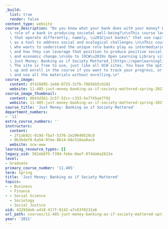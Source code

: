 ```yaml
---
_build:
  list: true
  render: false
content_type: website
course_description: "Do you know what your bank does with your money? What is the\
  \ role of a bank in producing societal well-being?\n\nThis course looks into banks\
  \ that operate differently, namely, \u201Cjust banks\" that use capital and finance\
  \ as a tool to address social and ecological challenges.\n\nThis course is for anyone\
  \ who wants to understand the unique role banks play as intermediaries in our economy\
  \ and how they can leverage that position to produce positive social, environmental,\
  \ and economic change.\n\nGo to [OCW\u2019s Open Learning Library site for _11.405x:\
  \ Just Money: Banking as if Society Mattered_](https://openlearninglibrary.mit.edu/courses/course-v1:MITx+11.405x+2T2020/about).\
  \ The site is free to use, just like all OCW sites. You have the option to sign\
  \ up and enroll in the course if you want to track your progress, or you can view\
  \ and use all the materials without enrolling.\n"
course_image:
  content: df428d95-1eb8-8725-31fb-78b5bb5c9182
  website: 11-405-just-money-banking-as-if-society-mattered-spring-2021
course_image_thumbnail:
  content: 0b43d361-2c57-52cc-c333-5e7745ae7f92
  website: 11-405-just-money-banking-as-if-society-mattered-spring-2021
course_title: 'Just Money: Banking as if Society Mattered'
department_numbers:
- '11'
extra_course_numbers: ''
instructors:
  content:
  - 2f1ab92c-019d-fba7-5376-2e29640528c0
  - 0b3bdef0-6a54-97ee-8b14-68c518aa8acb
  website: ocw-www
learning_resource_types: []
legacy_uid: 582eb8f5-f39d-febe-0aef-874da6a2623e
level:
- Graduate
primary_course_number: '11.405'
term: Spring
title: 'Just Money: Banking as if Society Mattered'
topics:
- - Business
  - Finance
- - Social Science
  - Sociology
  - Social Justice
uid: 43293de6-a418-417f-9142-a7c63f0232a6
url_path: courses/11-405-just-money-banking-as-if-society-mattered-spring-2021
year: '2021'
---
```

